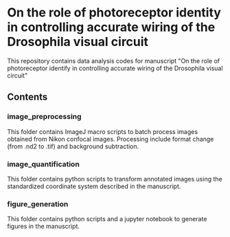 # On the role of photoreceptor identity in controlling accurate wiring of the Drosophila visual circuit
This repository contains data analysis codes for manuscript "On the role of photoreceptor identify in controlling accurate wiring of the Drosophila visual circuit"

## Contents
### image_preprocessing
This folder contains ImageJ macro scripts to batch process images obtained from Nikon confocal images. Processing include format change (from .nd2 to .tif) and background subtraction.

### image_quantification
This folder contains python scripts to transform annotated images using the standardized coordinate system described in the manuscript.

### figure_generation
This folder contains python scripts and a jupyter notebook to generate figures in the manuscript.

